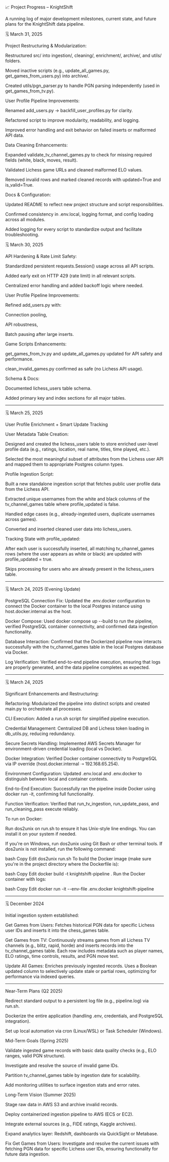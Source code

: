 📈 Project Progress – KnightShift

A running log of major development milestones, current state, and future plans for the KnightShift data pipeline.


🗓 March 31, 2025

Project Restructuring & Modularization:

Restructured src/ into ingestion/, cleaning/, enrichment/, archive/, and utils/ folders.

Moved inactive scripts (e.g., update_all_games.py, get_games_from_users.py) into archive/.

Created utils/pgn_parser.py to handle PGN parsing independently (used in get_games_from_tv.py).


User Profile Pipeline Improvements:

Renamed add_users.py → backfill_user_profiles.py for clarity.

Refactored script to improve modularity, readability, and logging.

Improved error handling and exit behavior on failed inserts or malformed API data.


Data Cleaning Enhancements:

Expanded validate_tv_channel_games.py to check for missing required fields (white, black, moves, result).

Validated Lichess game URLs and cleaned malformed ELO values.

Removed invalid rows and marked cleaned records with updated=True and is_valid=True.


Docs & Configuration:

Updated README to reflect new project structure and script responsibilities.

Confirmed consistency in .env.local, logging format, and config loading across all modules.

Added logging for every script to standardize output and facilitate troubleshooting.


🗓 March 30, 2025

API Hardening & Rate Limit Safety:

Standardized persistent requests.Session() usage across all API scripts.

Added early exit on HTTP 429 (rate limit) in all relevant scripts.

Centralized error handling and added backoff logic where needed.

User Profile Pipeline Improvements:


Refined add_users.py with:

Connection pooling,

API robustness,

Batch pausing after large inserts.


Game Scripts Enhancements:

get_games_from_tv.py and update_all_games.py updated for API safety and performance.

clean_invalid_games.py confirmed as safe (no Lichess API usage).


Schema & Docs:

Documented lichess_users table schema.

Added primary key and index sections for all major tables.

---------------------------------

🗓 March 25, 2025

User Profile Enrichment + Smart Update Tracking

User Metadata Table Creation:

Designed and created the lichess_users table to store enriched user-level profile data (e.g., ratings, location, real name, titles, time played, etc.).

Selected the most meaningful subset of attributes from the Lichess user API and mapped them to appropriate Postgres column types.


Profile Ingestion Script:

Built a new standalone ingestion script that fetches public user profile data from the Lichess API.

Extracted unique usernames from the white and black columns of the tv_channel_games table where profile_updated is false.

Handled edge cases (e.g., already-ingested users, duplicate usernames across games).

Converted and inserted cleaned user data into lichess_users.


Tracking State with profile_updated:

After each user is successfully inserted, all matching tv_channel_games rows (where the user appears as white or black) are updated with profile_updated = true.

Skips processing for users who are already present in the lichess_users table.

---------------------------------

🗓 March 24, 2025 (Evening Update)

PostgreSQL Connection Fix: Updated the .env.docker configuration to connect the Docker container to the local Postgres instance using host.docker.internal as the host.

Docker Compose: Used docker compose up --build to run the pipeline, verified PostgreSQL container connectivity, and confirmed data ingestion functionality.

Database Interaction: Confirmed that the Dockerized pipeline now interacts successfully with the tv_channel_games table in the local Postgres database via Docker.

Log Verification: Verified end-to-end pipeline execution, ensuring that logs are properly generated, and the data pipeline completes as expected.

---------------------------------

🗓 March 24, 2025

Significant Enhancements and Restructuring:

Refactoring: Modularized the pipeline into distinct scripts and created main.py to orchestrate all processes.

CLI Execution: Added a run.sh script for simplified pipeline execution.

Credential Management: Centralized DB and Lichess token loading in db_utils.py, reducing redundancy.

Secure Secrets Handling: Implemented AWS Secrets Manager for environment-driven credential loading (local vs Docker).

Docker Integration: Verified Docker container connectivity to PostgreSQL via IP override (host.docker.internal ➝ 192.168.65.254).

Environment Configuration: Updated .env.local and .env.docker to distinguish between local and container contexts.

End-to-End Execution: Successfully ran the pipeline inside Docker using docker run -it, confirming full functionality.

Function Verification: Verified that run_tv_ingestion, run_update_pass, and run_cleaning_pass execute reliably.

To run on Docker:

Run dos2unix on run.sh to ensure it has Unix-style line endings. You can install it on your system if needed.

If you're on Windows, run dos2unix using Git Bash or other terminal tools. If dos2unix is not installed, run the following command:

bash
Copy
Edit
dos2unix run.sh
To build the Docker image (make sure you're in the project directory where the Dockerfile is):

bash
Copy
Edit
docker build -t knightshift-pipeline .
Run the Docker container with logs:

bash
Copy
Edit
docker run -it --env-file .env.docker knightshift-pipeline

---------------------------------

🗓 December 2024

Initial ingestion system established:

Get Games from Users: Fetches historical PGN data for specific Lichess user IDs and inserts it into the chess_games table.

Get Games from TV: Continuously streams games from all Lichess TV channels (e.g., blitz, rapid, horde) and inserts records into the tv_channel_games table. Each row includes metadata such as player names, ELO ratings, time controls, results, and PGN move text.

Update All Games: Enriches previously ingested records. Uses a Boolean updated column to selectively update stale or partial rows, optimizing for performance via indexed queries.

---------------------------------

Near-Term Plans (Q2 2025)

Redirect standard output to a persistent log file (e.g., pipeline.log) via run.sh.

Dockerize the entire application (handling .env, credentials, and PostgreSQL integration).

Set up local automation via cron (Linux/WSL) or Task Scheduler (Windows).


Mid-Term Goals (Spring 2025)

Validate ingested game records with basic data quality checks (e.g., ELO ranges, valid PGN structure).

Investigate and resolve the source of invalid game IDs.

Partition tv_channel_games table by ingestion date for scalability.

Add monitoring utilities to surface ingestion stats and error rates.


Long-Term Vision (Summer 2025)

Stage raw data in AWS S3 and archive invalid records.

Deploy containerized ingestion pipeline to AWS (ECS or EC2).

Integrate external sources (e.g., FIDE ratings, Kaggle archives).

Expand analytics layer: Redshift, dashboards via QuickSight or Metabase.

Fix Get Games from Users: Investigate and resolve the current issues with
fetching PGN data for specific Lichess user IDs, ensuring
functionality for future data ingestion.

